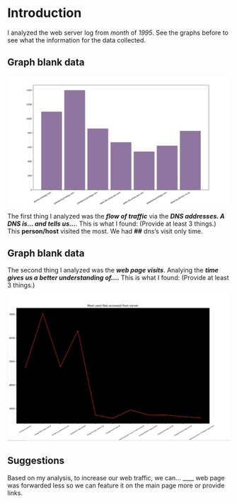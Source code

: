 # Introduction
I analyzed the web server log from _month_ of _1995_. See the graphs before to see what the information for the data collected. 

## Graph __blank__ data

<img src="bar.png">

The first thing I analyzed was the ___flow of traffic___ via the ___DNS addresses. A DNS is… and tells us...___. This is what I found: (Provide at least 3 things.) 
This __person/host__ visited the most. 
We had __##__ dns’s visit only time.



## Graph __blank__ data

The second thing I analyzed was the ___web page visits___. Analying the ___time gives us a better understanding of….___ This is what I found: (Provide at least 3 things.) 


<img src="sss.png">



## Suggestions
Based on my analysis, to increase our web traffic, we can…
____ web page was forwarded less so we can feature it on the main page more or provide links. 


